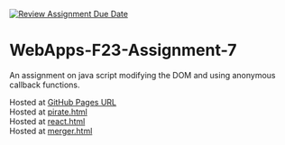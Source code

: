 [![Review Assignment Due Date](https://classroom.github.com/assets/deadline-readme-button-24ddc0f5d75046c5622901739e7c5dd533143b0c8e959d652212380cedb1ea36.svg)](https://classroom.github.com/a/Kv-XePEp)
# WebApps-F23-Assignment-7
An assignment on java script modifying the DOM and using anonymous callback functions.

Hosted at [GitHub Pages URL](https://44-563-webapps-f23.github.io/44563-webapps-f23-assignment7-haebin827/)<br>
Hosted at [pirate.html](pirate.html)<br>
Hosted at [react.html](react.html)<br>
Hosted at [merger.html](merger.html)
